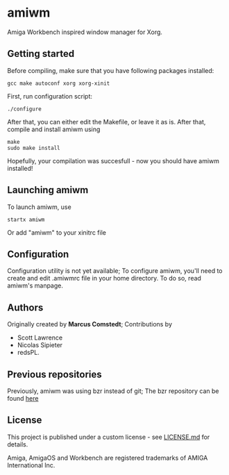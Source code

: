 # amiwm
Amiga Workbench inspired window manager for Xorg.

## Getting started
Before compiling, make sure that you have following packages installed:

```
gcc make autoconf xorg xorg-xinit
```

First, run configuration script:

```
./configure
```

After that, you can either edit the Makefile, or leave it as is. After that, compile and install amiwm using

```
make
sudo make install
```

Hopefully, your compilation was succesfull - now you should have amiwm installed!

## Launching amiwm
To launch amiwm, use

```
startx amiwm
```

Or add "amiwm" to your xinitrc file

## Configuration
Configuration utility is not yet available; To configure amiwm, you'll need
to create and edit .amiwmrc file in your home directory. To do so, read
amiwm's manpage.

## Authors
Originally created by **Marcus Comstedt**;
Contributions by
* Scott Lawrence
* Nicolas Sipieter
* redsPL.

## Previous repositories
Previously, amiwm was using bzr instead of git; The bzr repository can be found [here](http://mc.pp.se/bzr/amiwm/)
## License
This project is published under a custom license - see [LICENSE.md](LICENSE.md) for details.

Amiga, AmigaOS and Workbench are registered trademarks of AMIGA International Inc.